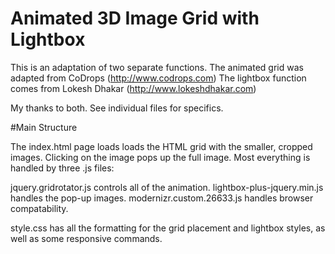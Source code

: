 # Animated 3D Image Grid with Lightbox

This is an adaptation of two separate functions.
The animated grid was adapted from CoDrops (http://www.codrops.com)
The lightbox function comes from Lokesh Dhakar (http://www.lokeshdhakar.com)

My thanks to both. See individual files for specifics.

#Main Structure

The index.html page loads loads the HTML grid with the smaller, cropped images.  Clicking on the image pops up the full image.
Most everything is handled by three .js files:

jquery.gridrotator.js controls all of the animation.
lightbox-plus-jquery.min.js handles the pop-up images.
modernizr.custom.26633.js handles browser compatability.

style.css has all the formatting for the grid placement and lightbox styles, as well as some responsive commands.  


